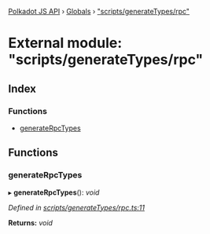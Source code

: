 [Polkadot JS API](../README.md) › [Globals](../globals.md) › ["scripts/generateTypes/rpc"](_scripts_generatetypes_rpc_.md)

# External module: "scripts/generateTypes/rpc"

## Index

### Functions

* [generateRpcTypes](_scripts_generatetypes_rpc_.md#generaterpctypes)

## Functions

###  generateRpcTypes

▸ **generateRpcTypes**(): *void*

*Defined in [scripts/generateTypes/rpc.ts:11](https://github.com/polkadot-js/api/blob/492fce1af7/packages/types/src/scripts/generateTypes/rpc.ts#L11)*

**Returns:** *void*
